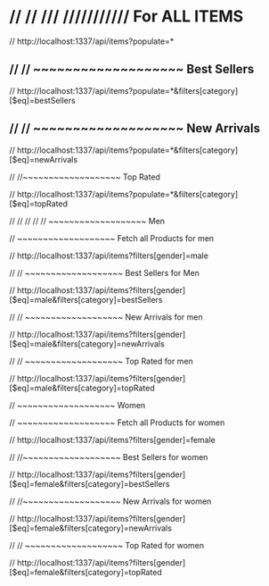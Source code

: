 # // // /// /////////// For ALL ITEMS

// http://localhost:1337/api/items?populate=\*

## // // ~~~~~~~~~~~~~~~~~~~ Best Sellers

//
http://localhost:1337/api/items?populate=\*&filters[category][$eq]=bestSellers

## // // ~~~~~~~~~~~~~~~~~~~ New Arrivals

//
http://localhost:1337/api/items?populate=\*&filters[category][$eq]=newArrivals

// //~~~~~~~~~~~~~~~~~~~ Top Rated

// http://localhost:1337/api/items?populate=\*&filters[category][$eq]=topRated

// // // // // ~~~~~~~~~~~~~~~~~~~ Men

// ~~~~~~~~~~~~~~~~~~~ Fetch all Products for men

// http://localhost:1337/api/items?filters[gender]=male

// // ~~~~~~~~~~~~~~~~~~~ Best Sellers for Men

//
http://localhost:1337/api/items?filters[gender][$eq]=male&filters[category]=bestSellers

// // ~~~~~~~~~~~~~~~~~~~ New Arrivals for men

//
http://localhost:1337/api/items?filters[gender][$eq]=male&filters[category]=newArrivals

// // ~~~~~~~~~~~~~~~~~~~ Top Rated for men

//
http://localhost:1337/api/items?filters[gender][$eq]=male&filters[category]=topRated

// ~~~~~~~~~~~~~~~~~~~ Women

// ~~~~~~~~~~~~~~~~~~~ Fetch all Products for women

// http://localhost:1337/api/items?filters[gender]=female

// //~~~~~~~~~~~~~~~~~~~ Best Sellers for women

//
http://localhost:1337/api/items?filters[gender][$eq]=female&filters[category]=bestSellers

// //~~~~~~~~~~~~~~~~~~~ New Arrivals for women

//
http://localhost:1337/api/items?filters[gender][$eq]=female&filters[category]=newArrivals

// // ~~~~~~~~~~~~~~~~~~~ Top Rated for women

//
http://localhost:1337/api/items?filters[gender][$eq]=female&filters[category]=topRated
